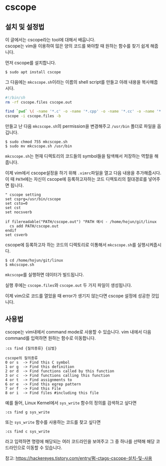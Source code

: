 # cscope 

## 설치 및 설정법
이 글에서는 cscope라는 tool에 대해서 배웁니다.  
cscope는 vim을 이용하여 많은 양의 코드를 봐야할 때 원하는 함수를 찾기 쉽게 해줍니다.  
  
  
먼저 cscope를 설치합니다.
```terminal
$ sudo apt install cscope
```
  
그 다음에는 `mkcscope.sh`이라는 이름의 shell script를 만들고 아래 내용을 복사해줍시다.
```bash
#!/bin/sh
rm -rf cscope.files cscope.out

find `pwd` \( -name '*.c' -o -name '*.cpp' -o -name '*.cc' -o -name '*.h' -o -name '*.s' -o -name '*.S' \) -print > cscope.files
cscope -i cscope.files -b
```
  
만들고 난 다음 `mkcscope.sh`의 permission을 변경해주고 `/usr/bin` 폴더로 파일을 옵깁니다.
```terminal
$ sudo chmod 755 mkcscope.sh
$ sudo mv mkcscope.sh /usr/bin
```
`mkcscope.sh`는 현재 디렉토리의 코드들의 symbol들을 탐색해서 저장하는 역할을 해줍니다.  
  
이제 vim에서 cscope설정을 하기 위해 `.vimrc`파일을 열고 다음 내용을 추가해줍시다.  
이 때 `PATH`에는 자신이 cscope에 등록하고자하는 코드 디렉토리의 절대경로를 넣어주면 됩니다.
```vimrc
" cscope setting
set csprg=/usr/bin/cscope
set csto=0
set cst 
set nocsverb

if filereadable("PATH/cscope.out") "PATH 예시 - /home/hojun/git/linux
  cs add PATH/cscope.out
endif
set csverb
```
  
cscope에 등록하고자 하는 코드의 디렉토리로 이통해서 `mkcscope.sh`를 실행시켜줍시다. 
```terminal
$ cd /home/hojun/git/linux
$ mkcscope.sh
```
`mkcscope`를 실행하면 데이터가 빌드됩니다.  
  
실행 후에는 `cscope.files`와 `cscope.out` 두 가지 파일이 생성됩니다.
  
이제 vim으로 코드를 열었을 때 error가 생기지 않는다면 cscope 설정에 성공한 것입니다.  

## 사용법
cscope는 vim내에서 command mode로 사용할 수 있습니다.
vim 내에서 다음 command를 입력하면 원하는 함수로 이동합니다.
```text
:cs find {질의종류} {심벌}

cscope의 질의종류
0 or s  -> Find this C symbol
1 or g  -> Find this definition
2 or d  -> Find functions called by this function
3 or c  -> Find functions calling this function
4 or t  -> Find assignments to
6 or e  -> Find this egrep pattern
7 or f  -> Find this File
8 or i  -> Find files #including this file
```

예를 들어, Linux Kernel에서 `sys_write` 함수의 정의를 검색하고 싶다면  
```text
:cs find g sys_write
```
또는 `sys_write` 함수를 사용하는 코드를 찾고 싶다면
```text
:cs find c sys_write
```
라고 입력하면 명령에 해당되는 여러 코드라인을 보여주고 그 중 하나를 선택해 해당 코드라인으로 이동할 수 있습니다.

참고: https://hackereyes.tistory.com/entry/펌-ctags-cscope-설치-및-사용
